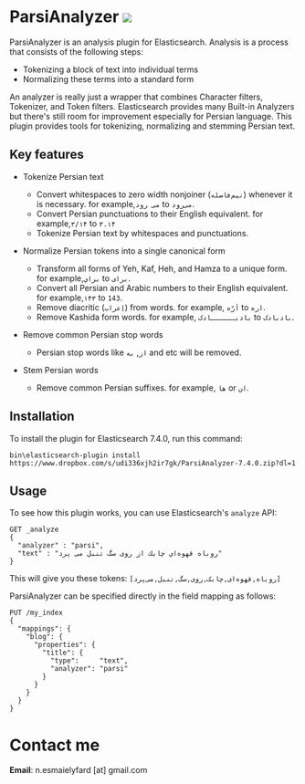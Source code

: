 # ParsiAnalyzer  ![](https://travis-ci.com/hadirsa/ParsiAnalyzer.svg?branch=master )

ParsiAnalyzer is an analysis plugin for Elasticsearch. Analysis is a process that consists of the following steps:

- Tokenizing a block of text into individual terms
- Normalizing these terms into a standard form

An analyzer is really just a wrapper that combines Character filters, Tokenizer, and Token filters. Elasticsearch provides many Built-in Analyzers but there's still room for improvement especially for Persian language. This plugin provides tools for tokenizing, normalizing and stemming Persian text.

## Key features
- Tokenize Persian text
  - Convert whitespaces to zero width nonjoiner (`نیم‌فاصله`) whenever it is necessary. for example,`می رود` to `می‌رود`.
  - Convert Persian punctuations to their English equivalent. for example,`۳/۱۴` to `۳.۱۴`
  - Tokenize Persian text by whitespaces and punctuations.
  
- Normalize Persian tokens into a single canonical form
  - Transform all forms of Yeh, Kaf, Heh, and Hamza to a unique form. for example,`براي` to `برای`.
  - Convert all Persian and Arabic numbers to their English equivalent. for example,`۱۴۳` to `143`.
  - Remove diacritic (`اِعراب`) from words. for example, `اَرّه` to `اره`.
  - Remove Kashida form words. for example, `بادبــــــادک` to `بادبادک`.
  
- Remove common Persian stop words
  - Persian stop words like `از`, `به` and etc will be removed.
  
- Stem Persian words
  - Remove common Persian suffixes. for example, `ها` or `ان`.
  
## Installation
To install the plugin for Elasticsearch 7.4.0, run this command:

```bin\elasticsearch-plugin install https://www.dropbox.com/s/udi336xjh2ir7gk/ParsiAnalyzer-7.4.0.zip?dl=1```

## Usage
To see how this plugin works, you can use Elasticsearch's `analyze` API:
```
GET _analyze
{
  "analyzer" : "parsi",
  "text" : "روباه قهوه‌اي چابك از روی سگ تنبل می پرد"
}
```
This will give you these tokens: `[روباه,قهوه‌ای,چابک,روی,سگ,تنبل,می‌پرد]`

ParsiAnalyzer can be specified directly in the field mapping as follows: 
```
PUT /my_index
{
  "mappings": {
    "blog": {
      "properties": {
        "title": {
          "type":     "text",
          "analyzer": "parsi" 
        }
      }
    }
  }
}
```

# Contact me
**Email**: n.esmaielyfard [at] gmail.com
